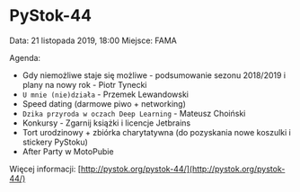 # PyStok-44

Data: 21 listopada 2019, 18:00
Miejsce: FAMA

Agenda:

* Gdy niemożliwe staje się możliwe - podsumowanie sezonu 2018/2019 i plany na nowy rok - Piotr Tynecki
* `U mnie (nie)działa` - Przemek Lewandowski
* Speed dating (darmowe piwo + networking)
* `Dzika przyroda w oczach Deep Learning` - Mateusz Choiński
* Konkursy - Zgarnij książki i licencje Jetbrains
* Tort urodzinowy + zbiórka charytatywna (do pozyskania nowe koszulki i stickery PyStoku)
* After Party w MotoPubie

Więcej informacji: [http://pystok.org/pystok-44/](http://pystok.org/pystok-44/)
